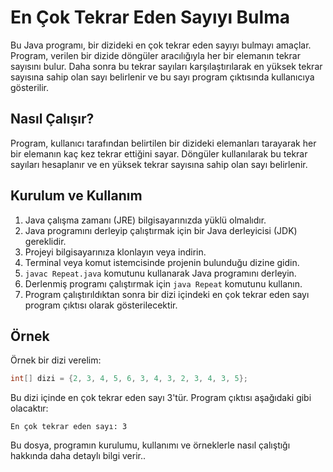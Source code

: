 # En Çok Tekrar Eden Sayıyı Bulma
Bu Java programı, bir dizideki en çok tekrar eden sayıyı bulmayı amaçlar. Program, verilen bir dizide döngüler aracılığıyla her bir elemanın tekrar sayısını bulur. Daha sonra bu tekrar sayıları karşılaştırılarak en yüksek tekrar sayısına sahip olan sayı belirlenir ve bu sayı program çıktısında kullanıcıya gösterilir.

## Nasıl Çalışır?
Program, kullanıcı tarafından belirtilen bir dizideki elemanları tarayarak her bir elemanın kaç kez tekrar ettiğini sayar. Döngüler kullanılarak bu tekrar sayıları hesaplanır ve en yüksek tekrar sayısına sahip olan sayı belirlenir.

## Kurulum ve Kullanım
1. Java çalışma zamanı (JRE) bilgisayarınızda yüklü olmalıdır.
2. Java programını derleyip çalıştırmak için bir Java derleyicisi (JDK) gereklidir.
3. Projeyi bilgisayarınıza klonlayın veya indirin.
4. Terminal veya komut istemcisinde projenin bulunduğu dizine gidin.
5. `javac Repeat.java` komutunu kullanarak Java programını derleyin.
6. Derlenmiş programı çalıştırmak için `java Repeat` komutunu kullanın.
7. Program çalıştırıldıktan sonra bir dizi içindeki en çok tekrar eden sayı program çıktısı olarak gösterilecektir.

## Örnek
Örnek bir dizi verelim:

```java
int[] dizi = {2, 3, 4, 5, 6, 3, 4, 3, 2, 3, 4, 3, 5};
```

Bu dizi içinde en çok tekrar eden sayı 3'tür. Program çıktısı aşağıdaki gibi olacaktır:
```
En çok tekrar eden sayı: 3
```

Bu dosya, programın kurulumu, kullanımı ve örneklerle nasıl çalıştığı hakkında daha detaylı bilgi verir..

